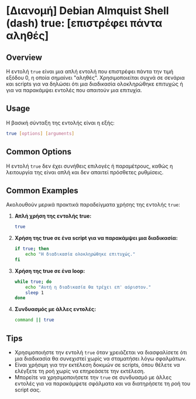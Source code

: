 # [Διανομή] Debian Almquist Shell (dash) true: [επιστρέφει πάντα αληθές]

## Overview
Η εντολή `true` είναι μια απλή εντολή που επιστρέφει πάντα την τιμή εξόδου 0, η οποία σημαίνει "αληθές". Χρησιμοποιείται συχνά σε σενάρια και scripts για να δηλώσει ότι μια διαδικασία ολοκληρώθηκε επιτυχώς ή για να παρακάμψει εντολές που απαιτούν μια επιτυχία.

## Usage
Η βασική σύνταξη της εντολής είναι η εξής:

```sh
true [options] [arguments]
```

## Common Options
Η εντολή `true` δεν έχει συνήθεις επιλογές ή παραμέτρους, καθώς η λειτουργία της είναι απλή και δεν απαιτεί πρόσθετες ρυθμίσεις.

## Common Examples
Ακολουθούν μερικά πρακτικά παραδείγματα χρήσης της εντολής `true`:

1. **Απλή χρήση της εντολής true:**
   ```sh
   true
   ```

2. **Χρήση της true σε ένα script για να παρακάμψει μια διαδικασία:**
   ```sh
   if true; then
       echo "Η διαδικασία ολοκληρώθηκε επιτυχώς."
   fi
   ```

3. **Χρήση της true σε ένα loop:**
   ```sh
   while true; do
       echo "Αυτή η διαδικασία θα τρέχει επ' αόριστον."
       sleep 1
   done
   ```

4. **Συνδυασμός με άλλες εντολές:**
   ```sh
   command || true
   ```

## Tips
- Χρησιμοποιήστε την εντολή `true` όταν χρειάζεται να διασφαλίσετε ότι μια διαδικασία θα συνεχιστεί χωρίς να σταματήσει λόγω σφαλμάτων.
- Είναι χρήσιμη για την εκτέλεση δοκιμών σε scripts, όπου θέλετε να ελέγξετε τη ροή χωρίς να επηρεάσετε την εκτέλεση.
- Μπορείτε να χρησιμοποιήσετε την `true` σε συνδυασμό με άλλες εντολές για να παρακάμψετε σφάλματα και να διατηρήσετε τη ροή του script σας.